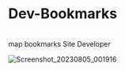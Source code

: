 <h1>Dev-Bookmarks </h1> <br>
map bookmarks Site Developer

![Screenshot_20230805_001916](https://github.com/echoWebNerds/Dev-Bookmarks/assets/140547964/250f5f01-1a42-4671-9957-a2d0ffd9836f)
